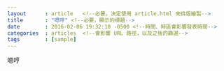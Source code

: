 ```yaml
---
layout      : article   <!--必要，決定使用 article.html 來排版繪製-->
title       : "嗯哼" <!--必要，顯示的標題-->
date        : 2016-02-06 19:32:10 -0500 <!--時間、時區會影響發表時間-->
categories  : articles  <!--會影響 URL 路徑，以及之後的篩選-->
tags        : [sample]
---
```

嗯哼
